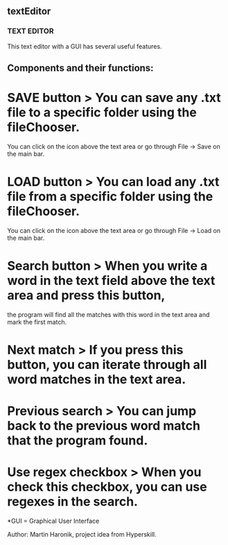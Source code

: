 ## textEditor

### TEXT EDITOR

This text editor with a GUI has several useful features.

 ## Components and their functions:

# SAVE button > You can save any .txt file to a specific folder using the fileChooser. 
You can click on the icon above the text area or go through File -> Save on the main bar.

# LOAD button > You can load any .txt file from a specific folder using the fileChooser. 
You can click on the icon above the text area or go through File -> Load on the main bar.

# Search button > When you write a word in the text field above the text area and press this button,
the program will find all the matches with this word in the text area and mark the first match.

# Next match > If you press this button, you can iterate through all word matches in the text area.

# Previous search > You can jump back to the previous word match that the program found.

# Use regex checkbox > When you check this checkbox, you can use regexes in the search.

*GUI = Graphical User Interface

Author: Martin Haronik, project idea from Hyperskill.

